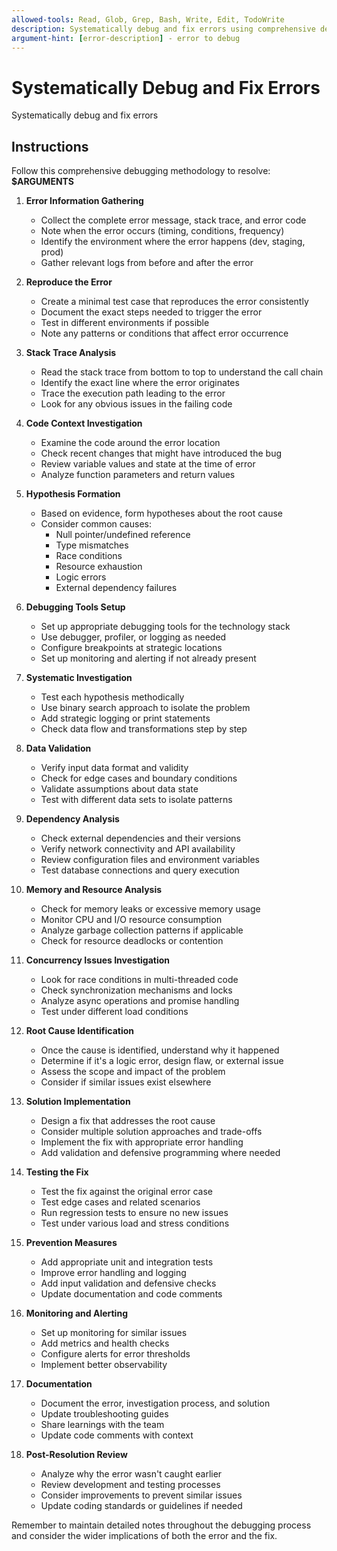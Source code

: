 ```yaml
---
allowed-tools: Read, Glob, Grep, Bash, Write, Edit, TodoWrite
description: Systematically debug and fix errors using comprehensive debugging methodology
argument-hint: [error-description] - error to debug
---
```


# Systematically Debug and Fix Errors

Systematically debug and fix errors

## Instructions

Follow this comprehensive debugging methodology to resolve: **$ARGUMENTS**

1. **Error Information Gathering**
   - Collect the complete error message, stack trace, and error code
   - Note when the error occurs (timing, conditions, frequency)
   - Identify the environment where the error happens (dev, staging, prod)
   - Gather relevant logs from before and after the error

2. **Reproduce the Error**
   - Create a minimal test case that reproduces the error consistently
   - Document the exact steps needed to trigger the error
   - Test in different environments if possible
   - Note any patterns or conditions that affect error occurrence

3. **Stack Trace Analysis**
   - Read the stack trace from bottom to top to understand the call chain
   - Identify the exact line where the error originates
   - Trace the execution path leading to the error
   - Look for any obvious issues in the failing code

4. **Code Context Investigation**
   - Examine the code around the error location
   - Check recent changes that might have introduced the bug
   - Review variable values and state at the time of error
   - Analyze function parameters and return values

5. **Hypothesis Formation**
   - Based on evidence, form hypotheses about the root cause
   - Consider common causes:
     - Null pointer/undefined reference
     - Type mismatches
     - Race conditions
     - Resource exhaustion
     - Logic errors
     - External dependency failures

6. **Debugging Tools Setup**
   - Set up appropriate debugging tools for the technology stack
   - Use debugger, profiler, or logging as needed
   - Configure breakpoints at strategic locations
   - Set up monitoring and alerting if not already present

7. **Systematic Investigation**
   - Test each hypothesis methodically
   - Use binary search approach to isolate the problem
   - Add strategic logging or print statements
   - Check data flow and transformations step by step

8. **Data Validation**
   - Verify input data format and validity
   - Check for edge cases and boundary conditions
   - Validate assumptions about data state
   - Test with different data sets to isolate patterns

9. **Dependency Analysis**
   - Check external dependencies and their versions
   - Verify network connectivity and API availability
   - Review configuration files and environment variables
   - Test database connections and query execution

10. **Memory and Resource Analysis**
    - Check for memory leaks or excessive memory usage
    - Monitor CPU and I/O resource consumption
    - Analyze garbage collection patterns if applicable
    - Check for resource deadlocks or contention

11. **Concurrency Issues Investigation**
    - Look for race conditions in multi-threaded code
    - Check synchronization mechanisms and locks
    - Analyze async operations and promise handling
    - Test under different load conditions

12. **Root Cause Identification**
    - Once the cause is identified, understand why it happened
    - Determine if it's a logic error, design flaw, or external issue
    - Assess the scope and impact of the problem
    - Consider if similar issues exist elsewhere

13. **Solution Implementation**
    - Design a fix that addresses the root cause
    - Consider multiple solution approaches and trade-offs
    - Implement the fix with appropriate error handling
    - Add validation and defensive programming where needed

14. **Testing the Fix**
    - Test the fix against the original error case
    - Test edge cases and related scenarios
    - Run regression tests to ensure no new issues
    - Test under various load and stress conditions

15. **Prevention Measures**
    - Add appropriate unit and integration tests
    - Improve error handling and logging
    - Add input validation and defensive checks
    - Update documentation and code comments

16. **Monitoring and Alerting**
    - Set up monitoring for similar issues
    - Add metrics and health checks
    - Configure alerts for error thresholds
    - Implement better observability

17. **Documentation**
    - Document the error, investigation process, and solution
    - Update troubleshooting guides
    - Share learnings with the team
    - Update code comments with context

18. **Post-Resolution Review**
    - Analyze why the error wasn't caught earlier
    - Review development and testing processes
    - Consider improvements to prevent similar issues
    - Update coding standards or guidelines if needed

Remember to maintain detailed notes throughout the debugging process and consider the wider implications of both the error and the fix.